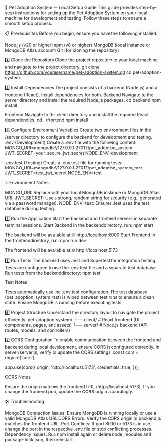 🐾 Pet Adoption System — Local Setup Guide
This guide provides step-by-step instructions for setting up the Pet Adoption System on your local machine for development and testing. Follow these steps to ensure a smooth setup process.

📋 Prerequisites
Before you begin, ensure you have the following installed:

Node.js (v20 or higher)
npm (v8 or higher)
MongoDB (local instance or MongoDB Atlas account)
Git (for cloning the repository)

1️⃣ Clone the Repository
Clone the project repository to your local machine and navigate to the project directory.
git clone https://github.com/yourusername/pet-adoption-system.git
cd pet-adoption-system

2️⃣ Install Dependencies
The project consists of a backend (Node.js) and a frontend (React). Install dependencies for both.
Backend
Navigate to the server directory and install the required Node.js packages.
cd backend
npm install

Frontend
Navigate to the client directory and install the required React dependencies.
cd ../frontend
npm install

3️⃣ Configure Environment Variables
Create two environment files in the /server directory to configure the backend for development and testing.
.env (Development)
Create a .env file with the following content:
MONGO_URI=mongodb://127.0.0.1:27017/pet_adoption_system
JWT_SECRET=your_secure_jwt_secret
NODE_ENV=development

.env.test (Testing)
Create a .env.test file for running tests:
MONGO_URI=mongodb://127.0.0.1:27017/pet_adoption_system_test
JWT_SECRET=test_jwt_secret
NODE_ENV=test

💡 Environment Notes

MONGO_URI: Replace with your local MongoDB instance or MongoDB Atlas URI.
JWT_SECRET: Use a strong, random string for security (e.g., generated via a password manager).
NODE_ENV=test: Ensures Jest uses the test database during testing.

4️⃣ Run the Application
Start the backend and frontend servers in separate terminal sessions.
Start Backend
In the backenddirectory, run:
npm start

The backend will be available at:🌐 http://localhost:8000
Start Frontend
In the frontenddirectory, run:
npm run dev

The frontend will be available at:🌐 http://localhost:5173

5️⃣ Run Tests
The backend uses Jest and Supertest for integration testing. Tests are configured to use the .env.test file and a separate test database.
Run tests from the backenddirectory:
npm test

Test Notes

Tests automatically use the .env.test configuration.
The test database (pet_adoption_system_test) is wiped between test runs to ensure a clean state.
Ensure MongoDB is running before executing tests.

6️⃣ Project Structure
Understand the directory layout to navigate the project efficiently.
pet-adoption-system/
├── client/ # React frontend (UI components, pages, and assets)
└── server/ # Node.js backend (API routes, models, and controllers)

7️⃣ CORS Configuration
To enable communication between the frontend and backend during local development, ensure CORS is configured correctly.
In server/server.js, verify or update the CORS settings:
const cors = require('cors');

app.use(cors({
origin: 'http://localhost:5173',
credentials: true,
}));

CORS Notes

Ensure the origin matches the frontend URL (http://localhost:5173).
If you change the frontend port, update the CORS origin accordingly.

🛠 Troubleshooting

MongoDB Connection Issues: Ensure MongoDB is running locally or use a valid MongoDB Atlas URI.
CORS Errors: Verify the CORS origin in backend.js matches the frontend URL.
Port Conflicts: If port 8000 or 5173 is in use, change the port in the respective .env file or stop conflicting processes.
Dependency Issues: Run npm install again or delete node_modules and package-lock.json, then reinstall.
